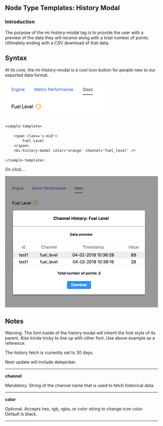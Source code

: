 ## Node Type Templates: History Modal

### Introduction

The purpose of the mi-history-modal tag is to provide the user with a preview of the data they will receive along with a total number of points. Ultimately ending with a CSV download of that data.

## Syntax


At its core, the mi-history-modal is a cool icon button for people new to our exported data format.

![alt text](../screenshots/history-modal.png "History Modal")

```
<sample-template>

    <span class='v-mid'>
        Fuel Level
    </span>
    <mi-history-modal color='orange' channel='fuel_level' />

</sample-template>

```

On click...

![alt text](../screenshots/open-modal.png "Mech Gauge")

## Notes

Warning. The font inside of the history modal will inherit the font style of its parent. Also kinda tricky to line up with other font. Use above example as a reference.

The history fetch is currently set to 30 days. 

Next update will include datepicker. 

---

**channel**

Mandatory. String of the channel name that is used to fetch historical data.

---

**color**

Optional. Accepts hex, rgb, rgba, or color string to change icon color. Default is black.

---

